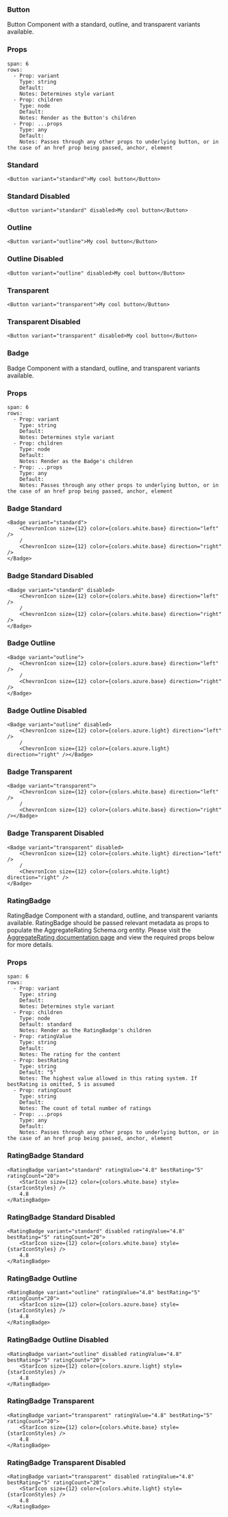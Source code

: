 ### Button

Button Component with a standard, outline, and transparent variants available.

### Props

```table
span: 6
rows:
  - Prop: variant
    Type: string
    Default:
    Notes: Determines style variant
  - Prop: children
    Type: node
    Default:
    Notes: Render as the Button's children
  - Prop: ...props
    Type: any
    Default:
    Notes: Passes through any other props to underlying button, or in the case of an href prop being passed, anchor, element
```

### Standard

```react
<Button variant="standard">My cool button</Button>
```

### Standard Disabled

```react
<Button variant="standard" disabled>My cool button</Button>
```

### Outline

```react
<Button variant="outline">My cool button</Button>
```

### Outline Disabled

```react
<Button variant="outline" disabled>My cool button</Button>
```

### Transparent

```react
<Button variant="transparent">My cool button</Button>
```

### Transparent Disabled

```react
<Button variant="transparent" disabled>My cool button</Button>
```

### Badge

Badge Component with a standard, outline, and transparent variants available.

### Props

```table
span: 6
rows:
  - Prop: variant
    Type: string
    Default:
    Notes: Determines style variant
  - Prop: children
    Type: node
    Default:
    Notes: Render as the Badge's children
  - Prop: ...props
    Type: any
    Default:
    Notes: Passes through any other props to underlying button, or in the case of an href prop being passed, anchor, element
```

### Badge Standard

```react
<Badge variant="standard">
    <ChevronIcon size={12} color={colors.white.base} direction="left" />
    /
    <ChevronIcon size={12} color={colors.white.base} direction="right" />
</Badge>
```

### Badge Standard Disabled

```react
<Badge variant="standard" disabled>
    <ChevronIcon size={12} color={colors.white.base} direction="left" />
    /
    <ChevronIcon size={12} color={colors.white.base} direction="right" />
</Badge>
```

### Badge Outline

```react
<Badge variant="outline">
    <ChevronIcon size={12} color={colors.azure.base} direction="left" />
    /
    <ChevronIcon size={12} color={colors.azure.base} direction="right" />
</Badge>
```

### Badge Outline Disabled

```react
<Badge variant="outline" disabled>
    <ChevronIcon size={12} color={colors.azure.light} direction="left" />
    /
    <ChevronIcon size={12} color={colors.azure.light} direction="right" /></Badge>
```

### Badge Transparent

```react
<Badge variant="transparent">
    <ChevronIcon size={12} color={colors.white.base} direction="left" />
    /
    <ChevronIcon size={12} color={colors.white.base} direction="right" /></Badge>
```

### Badge Transparent Disabled

```react
<Badge variant="transparent" disabled>
    <ChevronIcon size={12} color={colors.white.light} direction="left" />
    /
    <ChevronIcon size={12} color={colors.white.light} direction="right" />
</Badge>
```

### RatingBadge

RatingBadge Component with a standard, outline, and transparent variants available. RatingBadge should be passed relevant metadata as props to populate the AggregateRating Schema.org entity. Please visit the [AggregateRating documentation page](https://schema.org/AggregateRating) and view the required props below for more details.

### Props

```table
span: 6
rows:
  - Prop: variant
    Type: string
    Default:
    Notes: Determines style variant
  - Prop: children
    Type: node
    Default: standard
    Notes: Render as the RatingBadge's children
  - Prop: ratingValue
    Type: string
    Default:
    Notes: The rating for the content
  - Prop: bestRating
    Type: string
    Default: "5"
    Notes: The highest value allowed in this rating system. If bestRating is omitted, 5 is assumed
  - Prop: ratingCount
    Type: string
    Default:
    Notes: The count of total number of ratings
  - Prop: ...props
    Type: any
    Default:
    Notes: Passes through any other props to underlying button, or in the case of an href prop being passed, anchor, element
```

### RatingBadge Standard

```react
<RatingBadge variant="standard" ratingValue="4.8" bestRating="5" ratingCount="20">
    <StarIcon size={12} color={colors.white.base} style={starIconStyles} />
    4.8
</RatingBadge>
```

### RatingBadge Standard Disabled

```react
<RatingBadge variant="standard" disabled ratingValue="4.8" bestRating="5" ratingCount="20">
    <StarIcon size={12} color={colors.white.base} style={starIconStyles} />
    4.8
</RatingBadge>
```

### RatingBadge Outline

```react
<RatingBadge variant="outline" ratingValue="4.8" bestRating="5" ratingCount="20">
    <StarIcon size={12} color={colors.azure.base} style={starIconStyles} />
    4.8
</RatingBadge>
```

### RatingBadge Outline Disabled

```react
<RatingBadge variant="outline" disabled ratingValue="4.8" bestRating="5" ratingCount="20">
    <StarIcon size={12} color={colors.azure.light} style={starIconStyles} />
    4.8
</RatingBadge>
```

### RatingBadge Transparent

```react
<RatingBadge variant="transparent" ratingValue="4.8" bestRating="5" ratingCount="20">
    <StarIcon size={12} color={colors.white.base} style={starIconStyles} />
    4.8
</RatingBadge>
```

### RatingBadge Transparent Disabled

```react
<RatingBadge variant="transparent" disabled ratingValue="4.8" bestRating="5" ratingCount="20">
    <StarIcon size={12} color={colors.white.light} style={starIconStyles} />
    4.8
</RatingBadge>
```
